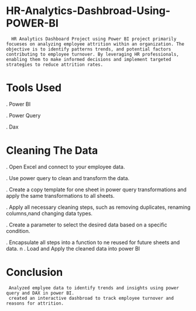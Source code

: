 # HR-Analytics-Dashbroad-Using-POWER-BI


      HR Analytics Dashboard Project using Power BI project primarily focueses on analyzing employee attrition within an organization. The objective is to identify patterns trends, and potential factors contributing to employee turnover. By leveraging HR professionals, enabling them to make informed decisions and implement targeted strategies to reduce attrition rates.    

# Tools Used
 . Power BI
 
 . Power Query
  
 . Dax

# Cleaning The Data
  .  Open Excel and connect to your employee data.
  
   . Use power query to clean and transform the data.
   
   . Create a copy template for one sheet in power query transformations and apply the same transformations to all sheets.
   
   . Apply all necessary cleaning steps, such as removing duplicates, renaming columns,nand changing data types.
   
   . Create a parameter to select the desired data based on a specific condition.
   
   . Encapsulate all steps into a function to ne reused for future sheets and data.
   n
   . Load and Apply the cleaned data into power BI

  # Conclusion
     Analyzed emplyee data to identify trends and insights using power query and DAX in power BI. 
     created an interactive dashbroad to track employee turnover and reasons for attrition.
